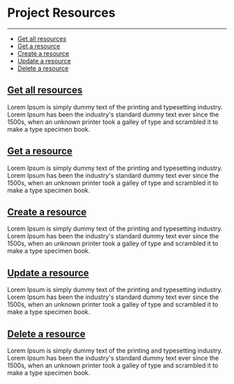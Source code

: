 # Project Resources

---

-   [Get all resources](#get-all-resources)
-   [Get a resource](#create-a-resource)
-   [Create a resource](#create-a-resource)
-   [Update a resource](#update-a-resource)
-   [Delete a resource](#delete-a-resource)

<a name="get-all-resources"></a>

## [Get all resources](#get-all-resources)

Lorem Ipsum is simply dummy text of the printing and typesetting industry. Lorem Ipsum has been the industry's standard dummy text ever since the 1500s, when an unknown printer took a galley of type and scrambled it to make a type specimen book.

<a name="get-a-resource"></a>

## [Get a resource](#get-a-resource)

Lorem Ipsum is simply dummy text of the printing and typesetting industry. Lorem Ipsum has been the industry's standard dummy text ever since the 1500s, when an unknown printer took a galley of type and scrambled it to make a type specimen book.

<a name="create-a-resource"></a>

## [Create a resource](#create-a-resource)

Lorem Ipsum is simply dummy text of the printing and typesetting industry. Lorem Ipsum has been the industry's standard dummy text ever since the 1500s, when an unknown printer took a galley of type and scrambled it to make a type specimen book.

<a name="update-a-resource"></a>

## [Update a resource](#update-a-resource)

Lorem Ipsum is simply dummy text of the printing and typesetting industry. Lorem Ipsum has been the industry's standard dummy text ever since the 1500s, when an unknown printer took a galley of type and scrambled it to make a type specimen book.

<a name="delete-a-resource"></a>

## [Delete a resource](#delete-a-resource)

Lorem Ipsum is simply dummy text of the printing and typesetting industry. Lorem Ipsum has been the industry's standard dummy text ever since the 1500s, when an unknown printer took a galley of type and scrambled it to make a type specimen book.
